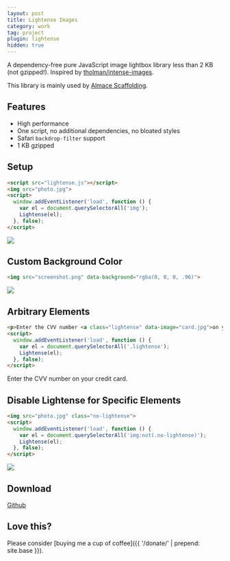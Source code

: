```yaml
---
layout: post
title: Lightense Images
category: work
tag: project
plugin: lightense
hidden: true
---
```


A dependency-free pure JavaScript image lightbox library less than 2 KB (not gzipped!). Inspired by [tholman/intense-images](https://github.com/tholman/intense-images).

This library is mainly used by [Almace Scaffolding](/lab/almace-scaffolding/).

## Features

- High performance
- One script, no additional dependencies, no bloated styles
- Safari `backdrop-filter` support
- 1 KB gzipped

## Setup

```html
<script src="lightense.js"></script>
<img src="photo.jpg">
<script>
  window.addEventListener('load', function () {
    var el = document.querySelectorAll('img');
    Lightense(el);
  }, false);
</script>
```

<p><img src="{{ site.file }}/girls_dead_monster_logo.png"></p>

## Custom Background Color

```html
<img src="screenshot.png" data-background="rgba(0, 0, 0, .96)">
```

<p><img src="{{ site.file }}/railgun-logo.png" data-background="rgba(236, 246, 255, 0.8)"></p>

## Arbitrary Elements

```html
<p>Enter the CVV number <a class="lightense" data-image="card.jpg">on your credit card</a</p>>.
<script>
  window.addEventListener('load', function () {
    var el = document.querySelectorAll('.lightense');
    Lightense(el);
  }, false);
</script>
```

Enter the CVV number <a class="lightense" data-image="{{ site.file }}/fun/shut-up-and-take-my-money-nichijou.jpg">on your credit card</a>.

## Disable Lightense for Specific Elements

```html
<img src="photo.jpg" class="no-lightense">
<script>
  window.addEventListener('load', function () {
    var el = document.querySelectorAll('img:not(.no-lightense)');
    Lightense(el);
  }, false);
</script>
```

<p><img src="{{ site.file }}/imouto-logo-large.png" class="no-lightense"></p>

## Download

<div class="largetype">
  <div><a href="https://github.com/sparanoid/lightense-images">Github</a></div>
</div>

## Love this?

Please consider [buying me a cup of coffee]({{ '/donate/' | prepend: site.base }}).
